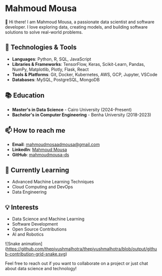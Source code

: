 # Mahmoud Mousa

👋 Hi there! I am Mahmoud Mousa, a passionate data scientist and software developer. I love exploring data, creating models, and building software solutions to solve real-world problems.

## 🔧 Technologies & Tools

- **Languages**: Python, R, SQL, JavaScript
- **Libraries & Frameworks**: TensorFlow, Keras, Scikit-Learn, Pandas, NumPy, Matplotlib, Plotly, Flask, React
- **Tools & Platforms**: Git, Docker, Kubernetes, AWS, GCP, Jupyter, VSCode
- **Databases**: MySQL, PostgreSQL, MongoDB


## 📚 Education

- **Master's in Data Science** - Cairo University  (2024-Present)
- **Bachelor's in Computer Engineering** - Benha University  (2018-2023)

## 📫 How to reach me

- **Email**: [mahmoudmosaadmousa@gmail.com](mailto:mahmoudmosaadmousa@gmail.com)
- **LinkedIn**: [Mahmoud Mousa](https://www.linkedin.com/in/mahmoudmousa)
- **GitHub**: [mahmoudmousa-ds](https://github.com/mahmoudmousa-ds)

## 🌱 Currently Learning

- Advanced Machine Learning Techniques
- Cloud Computing and DevOps
- Data Engineering

## 💡 Interests

- Data Science and Machine Learning
- Software Development
- Open Source Contributions
- AI and Robotics

![Snake animation]
(https://github.com/thepiyushmalhotra/thepiyushmalhotra/blob/output/github-contribution-grid-snake.svg)


Feel free to reach out if you want to collaborate on a project or just chat about data science and technology!
